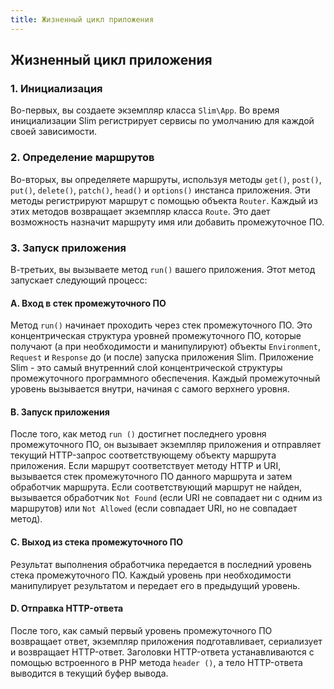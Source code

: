 ```yaml
---
title: Жизненный цикл приложения
---
```


## Жизненный цикл приложения

### 1. Инициализация

Во-первых, вы создаете экземпляр класса `Slim\App`. Во время инициализации Slim регистрирует сервисы по умолчанию для каждой своей зависимости.

### 2. Определение маршрутов

Во-вторых, вы определяете маршруты, используя методы `get()`, `post()`, `put()`, `delete()`, `patch()`, `head()` и `options()` инстанса приложения.
Эти методы регистрируют маршрут с помощью объекта `Router`. Каждый из этих методов возвращает экземпляр класса `Route`. Это дает возможность назначит маршруту имя или добавить промежуточное ПО.

### 3. Запуск приложения

В-третьих, вы вызываете метод `run()` вашего приложения. Этот метод запускает следующий процесс:

#### A. Вход в стек промежуточного ПО

Метод `run()` начинает проходить через стек промежуточного ПО. Это концентрическая структура уровней промежуточного ПО, которые получают (а при необходимости и манипулируют) объекты `Environment`, `Request` и `Response` до (и после) запуска приложения Slim. Приложение Slim - это самый внутренний слой концентрической структуры промежуточного программного обеспечения. Каждый промежуточный уровень вызывается внутри, начиная с самого верхнего уровня.

#### B. Запуск приложения

После того, как метод `run ()` достигнет последнего уровня промежуточного ПО, он вызывает экземпляр приложения и отправляет текущий HTTP-запрос соответствующему объекту маршрута приложения. Если маршрут соответствует методу HTTP и URI, вызывается стек промежуточного ПО данного маршрута и затем обработчик маршрута. Если соответствующий маршрут не найден, вызывается обработчик `Not Found` (если URI не совпадает ни с одним из маршрутов) или `Not Allowed` (если совпадает URI, но не совпадает метод).

#### C. Выход из стека промежуточного ПО

Результат выполнения обработчика передается в последний уровень стека промежуточного ПО. Каждый уровень при необходимости манипулирует результатом и передает его в предыдущий уровень.

#### D. Отправка HTTP-ответа

После того, как самый первый уровень промежуточного ПО возвращает ответ, экземпляр приложения подготавливает, сериализует и возвращает HTTP-ответ. Заголовки HTTP-ответа устанавливаются с помощью встроенного в PHP метода `header ()`, а тело HTTP-ответа выводится в текущий буфер вывода.
